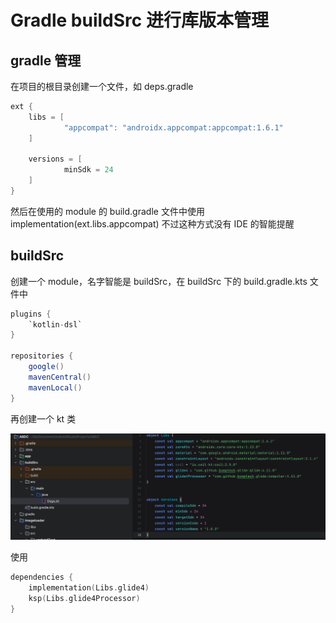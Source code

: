 # Gradle buildSrc 进行库版本管理

## gradle 管理

在项目的根目录创建一个文件，如 deps.gradle

```kotlin
ext {
    libs = [
            "appcompat": "androidx.appcompat:appcompat:1.6.1"
    ]

    versions = [
            minSdk = 24
    ]
}
```

然后在使用的 module 的 build.gradle 文件中使用
implementation(ext.libs.appcompat)
不过这种方式没有 IDE 的智能提醒

## buildSrc

创建一个 module，名字智能是 buildSrc，在 buildSrc 下的 build.gradle.kts 文件中

```groovy
plugins {
    `kotlin-dsl`
}

repositories {
    google()
    mavenCentral()
    mavenLocal()
}
```

再创建一个 kt 类

![alt text](../images/gradlebuildsrc.png)

使用

```kotlin
dependencies {
    implementation(Libs.glide4)
    ksp(Libs.glide4Processor)
}
```
